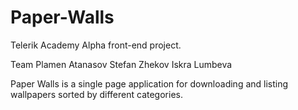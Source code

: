 # Paper-Walls
Telerik Academy Alpha front-end project.

Team 
Plamen Atanasov
Stefan Zhekov
Iskra Lumbeva

Paper Walls is a single page application for downloading and listing wallpapers sorted by different categories.
